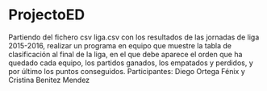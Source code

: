 # ProjectoED
Partiendo del fichero csv liga.csv con los resultados de las jornadas de liga 2015-2016, realizar un programa en equipo que muestre la tabla de clasificación al final de la liga, en el que debe aparece el orden que ha quedado cada equipo, los partidos ganados, los empatados y perdidos, y por último los puntos conseguidos.
Participantes: Diego Ortega Fénix y Cristina Benitez Mendez
